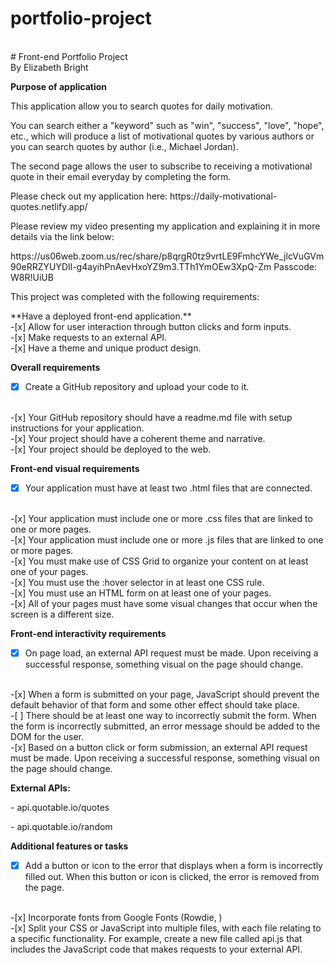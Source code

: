 # portfolio-project
<br>
# Front-end Portfolio Project 
<br>
By Elizabeth Bright

**Purpose of application**
<p>This application allow you to search quotes for daily motivation.  
<br>
<p>You can search either a "keyword" such as "win", "success", "love", "hope", etc., which will produce a list of motivational quotes by various authors or you can search quotes by author (i.e., Michael Jordan).  
<br>
<p>The second page allows the user to subscribe to receiving a motivational quote in their email everyday by completing the form.  
<br>
<p>Please check out my application here:  https://daily-motivational-quotes.netlify.app/
<br>
<p>Please review my video presenting my application and explaining it in more details via the link below:

<p>https://us06web.zoom.us/rec/share/p8qrgR0tz9vrtLE9FmhcYWe_jlcVuGVm90eRRZYUYDIl-g4ayihPnAevHxoYZ9m3.TTh1YmOEw3XpQ-Zm
Passcode: W8R!UiUB
<br>
<p>This project was completed with the following requirements:
<br>
<p>**Have a deployed front-end application.**
<br>
-[x] Allow for user interaction through button clicks and form inputs.
<br>
-[x] Make requests to an external API.
<br>
-[x] Have a theme and unique product design.
<br>

**Overall requirements**
<br>
-[x] Create a GitHub repository and upload your code to it.
<br>
-[x] Your GitHub repository should have a readme.md file with setup instructions for your application.
<br>
-[x] Your project should have a coherent theme and narrative.
<br>
-[x] Your project should be deployed to the web.

**Front-end visual requirements**
<br>
-[x] Your application must have at least two .html files that are connected.
<br>
-[x] Your application must include one or more .css files that are linked to one or more pages.
<br>
-[x] Your application must include one or more .js files that are linked to one or more pages.
<br>
-[x] You must make use of CSS Grid to organize your content on at least one of your pages.
<br>
-[x] You must use the :hover selector in at least one CSS rule.
<br>
-[x] You must use an HTML form on at least one of your pages.
<br>
-[x] All of your pages must have some visual changes that occur when the screen is a different size.
<br>

**Front-end interactivity requirements**
<br>
-[x] On page load, an external API request must be made. Upon receiving a successful response, something visual on the page should change.
<br>
-[x] When a form is submitted on your page, JavaScript should prevent the default behavior of that form and some other effect should take place.
<br>
-[ ] There should be at least one way to incorrectly submit the form. When the form is incorrectly submitted, an error message should be added to the DOM for the user.
<br>
-[x] Based on a button click or form submission, an external API request must be made. Upon receiving a successful response, something visual on the page should change.
<br>

**External APIs:**
<p>- api.quotable.io/quotes
<p>- api.quotable.io/random
<br>

**Additional features or tasks**
<br>
-[x] Add a button or icon to the error that displays when a form is incorrectly filled out. When this button or icon is clicked, the error is removed from the page.
<br>
-[x] Incorporate fonts from Google Fonts (Rowdie, )
<br>
-[x] Split your CSS or JavaScript into multiple files, with each file relating to a specific functionality. For example, create a new file called api.js that includes the JavaScript code that makes requests to your external API.